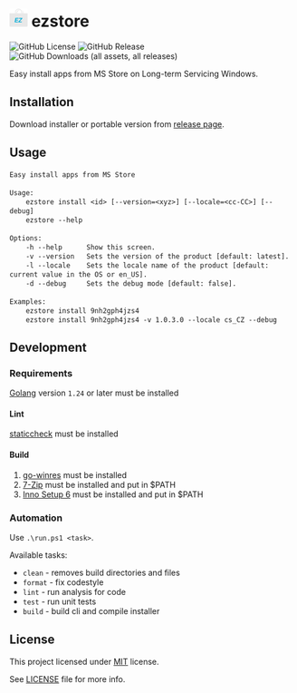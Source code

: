 # ![icon](/icons/icon16.png) ezstore
![GitHub License](https://img.shields.io/github/license/blbrdv/ezstore)
![GitHub Release](https://img.shields.io/github/v/release/blbrdv/ezstore)
![GitHub Downloads (all assets, all releases)](https://img.shields.io/github/downloads/blbrdv/ezstore/total)

Easy install apps from MS Store on Long-term Servicing Windows.

## Installation

Download installer or portable version from
[release page](https://github.com/blbrdv/ezstore/releases).

## Usage

```
Easy install apps from MS Store

Usage:
    ezstore install <id> [--version=<xyz>] [--locale=<cc-CC>] [--debug]
    ezstore --help

Options:
    -h --help      Show this screen.
    -v --version   Sets the version of the product [default: latest].
    -l --locale    Sets the locale name of the product [default: current value in the OS or en_US].
    -d --debug     Sets the debug mode [default: false].

Examples:
    ezstore install 9nh2gph4jzs4
    ezstore install 9nh2gph4jzs4 -v 1.0.3.0 --locale cs_CZ --debug
```

## Development

### Requirements

[Golang](https://go.dev/dl/) version `1.24` or later must be installed

#### Lint

[staticcheck](https://staticcheck.dev/) must be installed

#### Build 

1. [go-winres](https://github.com/tc-hib/go-winres) must be installed
2. [7-Zip](https://7-zip.org/) must be installed and put in $PATH
3. [Inno Setup 6](https://jrsoftware.org/isinfo.php) must be installed and put in $PATH

### Automation

Use `.\run.ps1 <task>`.

Available tasks:
 - `clean` - removes build directories and files
 - `format` - fix codestyle
 - `lint` - run analysis for code
 - `test` - run unit tests
 - `build` - build cli and compile installer

## License

This project licensed under [MIT](https://opensource.org/license/mit/) license.

See [LICENSE](LICENSE) file for more info.
